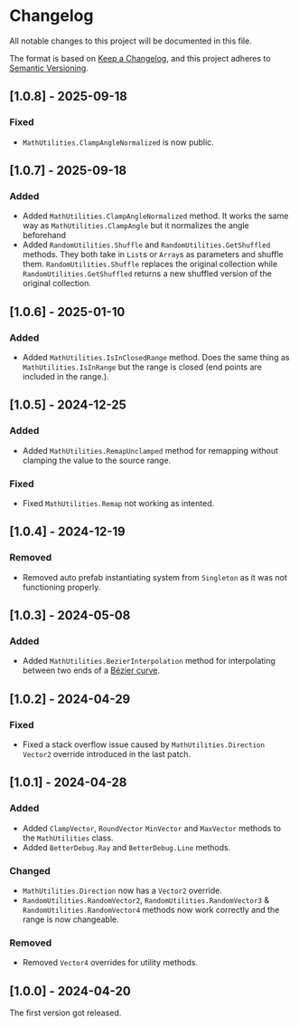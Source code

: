 # Changelog

All notable changes to this project will be documented in this file.

The format is based on [Keep a Changelog](https://keepachangelog.com/en/1.0.0/),
and this project adheres to [Semantic Versioning](https://semver.org/spec/v2.0.0.html).

## [1.0.8] - 2025-09-18

### Fixed

- `MathUtilities.ClampAngleNormalized` is now public.

## [1.0.7] - 2025-09-18

### Added

- Added `MathUtilities.ClampAngleNormalized` method. It works the same way as `MathUtilities.ClampAngle` but it normalizes the angle beforehand
- Added `RandomUtilities.Shuffle` and `RandomUtilities.GetShuffled` methods. They both take in `List`s or `Array`s as parameters and shuffle them. `RandomUtilities.Shuffle` replaces the original collection while `RandomUtilities.GetShuffled` returns a new shuffled version of the original collection.

## [1.0.6] - 2025-01-10

### Added

- Added `MathUtilities.IsInClosedRange` method. Does the same thing as `MathUtilities.IsInRange` but the range is closed (end points are included in the range.).

## [1.0.5] - 2024-12-25

### Added

- Added `MathUtilities.RemapUnclamped` method for remapping without clamping the value to the source range.

### Fixed

- Fixed `MathUtilities.Remap` not working as intented.

## [1.0.4] - 2024-12-19

### Removed

- Removed auto prefab instantiating system from `Singleton` as it was not functioning properly.

## [1.0.3] - 2024-05-08

### Added
- Added `MathUtilities.BezierInterpolation` method for interpolating between two ends of a [Bézier curve](https://en.wikipedia.org/wiki/B%C3%A9zier_curve).

## [1.0.2] - 2024-04-29

### Fixed
- Fixed a stack overflow issue caused by `MathUtilities.Direction` `Vector2` override introduced in the last patch.

## [1.0.1] - 2024-04-28

### Added
- Added `ClampVector`, `RoundVector` `MinVector` and `MaxVector` methods to the `MathUtilities` class.
- Added `BetterDebug.Ray` and `BetterDebug.Line` methods.

### Changed
- `MathUtilities.Direction` now has a `Vector2` override.
- `RandomUtilities.RandomVector2`, `RandomUtilities.RandomVector3` & `RandomUtilities.RandomVector4` methods now work correctly and the range is now changeable.

### Removed
- Removed `Vector4` overrides for utility methods.

## [1.0.0] - 2024-04-20

The first version got released.
